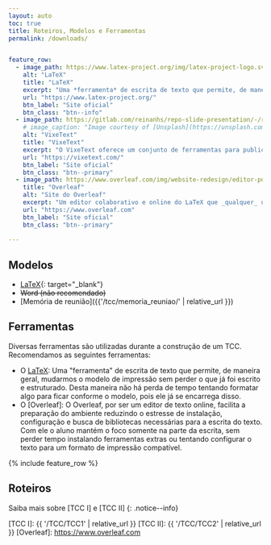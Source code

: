 ```yaml
---
layout: auto
toc: true
title: Roteiros, Modelos e Ferramentas
permalink: /downloads/


feature_row:
  - image_path: https://www.latex-project.org/img/latex-project-logo.svg
    alt: "LaTeX"
    title: "LaTeX"
    excerpt: "Uma *ferramenta* de escrita de texto que permite, de maneira geral, mudarmos o modelo de impressão sem perder o que já foi escrito e estruturado. Desta maneira não há perda de tempo tentando formatar algo para ficar conforme o modelo, pois ele já se encarrega disso."
    url: "https://www.latex-project.org/"
    btn_label: "Site oficial"
    btn_class: "btn--info"
  - image_path: https://gitlab.com/reinanhs/repo-slide-presentation/-/raw/main/imagens/tcc/exemplo-de-utilizacao-pela-web.png?ref_type=heads
    # image_caption: "Image courtesy of [Unsplash](https://unsplash.com/)"
    alt: "VixeText"
    title: "VixeText" 
    excerpt: "O VixeText oferece um conjunto de ferramentas para publicação acadêmica em Markdown, com CI/CD automatizado e fluxo de trabalho colaborativo, simplificando a escrita e garantindo resultados profissionais."
    url: "https://vixetext.com/"
    btn_label: "Site oficial"
    btn_class: "btn--primary"
  - image_path: https://www.overleaf.com/img/website-redesign/editor-pdf-video-poster.png
    title: "Overleaf"
    alt: "Site do Overleaf"
    excerpt: "Um editor colaborativo e online do LaTeX que _qualquer_ um pode usar."
    url: "https://www.overleaf.com"
    btn_label: "Site oficial"
    btn_class: "btn--primary"
 
---
```




## Modelos
- [LaTeX]{: target="_blank"}
- ~~Word (não recomendado)~~
- [Memória de reunião]({{'/tcc/memoria_reuniao/' | relative_url }})

## Ferramentas

Diversas ferramentas são utilizadas durante a construção de um TCC. Recomendamos as seguintes ferramentas:

- O [LaTeX]: Uma "ferramenta" de escrita de texto que permite, de maneira geral, mudarmos o modelo de impressão sem perder o que já foi escrito e estruturado. Desta maneira não há perda de tempo tentando formatar algo para ficar conforme o modelo, pois ele já se encarrega disso.
- O [Overleaf]: O Overleaf, por ser um editor de texto online, facilita a preparação do ambiente reduzindo o estresse de instalação, configuração e busca de bibliotecas necessárias para a escrita do texto. Com ele o aluno mantém o foco somente na parte da escrita, sem perder tempo instalando ferramentas extras ou tentando configurar o texto para um formato de impressão compatível.

{% include feature_row  %}

## Roteiros

Saiba mais sobre [TCC I] e [TCC II]
{: .notice--info}

[LaTeX]: https://github.com/CBSIIFSLagarto/template_doc_cbsi_ifs
[TCC I]: {{ '/TCC/TCC1' | relative_url }} 
[TCC II]: {{ '/TCC/TCC2' | relative_url }}
[Overleaf]: https://www.overleaf.com